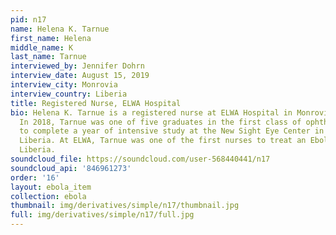 ```yaml
---
pid: n17
name: Helena K. Tarnue
first_name: Helena
middle_name: K
last_name: Tarnue
interviewed_by: Jennifer Dohrn
interview_date: August 15, 2019
interview_city: Monrovia
interview_country: Liberia
title: Registered Nurse, ELWA Hospital
bio: Helena K. Tarnue is a registered nurse at ELWA Hospital in Monrovia, Liberia.
  In 2018, Tarnue was one of five graduates in the first class of ophthalmic nurses
  to complete a year of intensive study at the New Sight Eye Center in Paynesville,
  Liberia. At ELWA, Tarnue was one of the first nurses to treat an Ebola patient in
  Liberia.
soundcloud_file: https://soundcloud.com/user-568440441/n17
soundcloud_api: '846961273'
order: '16'
layout: ebola_item
collection: ebola
thumbnail: img/derivatives/simple/n17/thumbnail.jpg
full: img/derivatives/simple/n17/full.jpg
---
```

